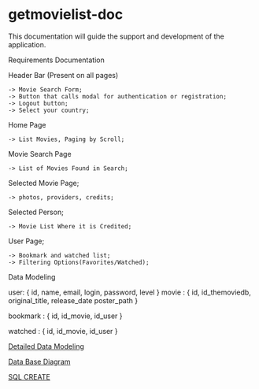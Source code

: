 # getmovielist-doc
This documentation will guide the support and development of the application.


Requirements Documentation

Header Bar (Present on all pages)

    -> Movie Search Form;
    -> Button that calls modal for authentication or registration;
    -> Logout button;
    -> Select your country;

Home Page

    -> List Movies, Paging by Scroll;

Movie Search Page

    -> List of Movies Found in Search;

Selected Movie Page;

    -> photos, providers, credits;

Selected Person;

    -> Movie List Where it is Credited;

User Page;

    -> Bookmark and watched list;
    -> Filtering Options(Favorites/Watched);


Data Modeling

user: {
    id,
    name,
    email,
    login,
    password, 
    level
}
movie : {
    id, 
    id_themoviedb, 
    original_title, 
    release_date
    poster_path
}

bookmark : {
    id,
    id_movie,
    id_user
}

watched : {
    id,
    id_movie, 
    id_user
}






<a href="https://github.com/getmovielist/getmovielist-doc/modelling.json">Detailed Data Modeling</a>


<a href="https://github.com/getmovielist/getmovielist-doc/diagram.png">Data Base Diagram</a>


<a href="https://github.com/getmovielist/getmovielist-doc/create.sql">SQL CREATE</a>
